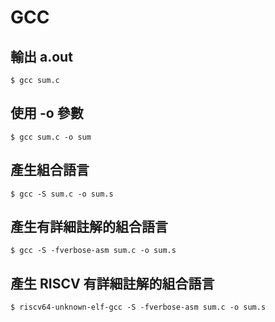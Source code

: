 # GCC

## 輸出 a.out

```
$ gcc sum.c
```

## 使用 -o 參數

```
$ gcc sum.c -o sum
```

## 產生組合語言

```
$ gcc -S sum.c -o sum.s
```

## 產生有詳細註解的組合語言

```
$ gcc -S -fverbose-asm sum.c -o sum.s
```

## 產生 RISCV 有詳細註解的組合語言

```
$ riscv64-unknown-elf-gcc -S -fverbose-asm sum.c -o sum.s
```
